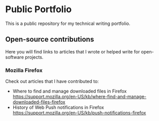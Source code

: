 # Public Portfolio
This is a public repository for my technical writing portfolio.

## Open-source contributions

Here you will find links to articles that I wrote or helped write for open-software projects.

### Mozilla Firefox

Check out articles that I have contributed to:
* Where to find and manage downloaded files in Firefox 
https://support.mozilla.org/en-US/kb/where-find-and-manage-downloaded-files-firefox
* History of Web Push notifications in Firefox
https://support.mozilla.org/en-US/kb/push-notifications-firefox

